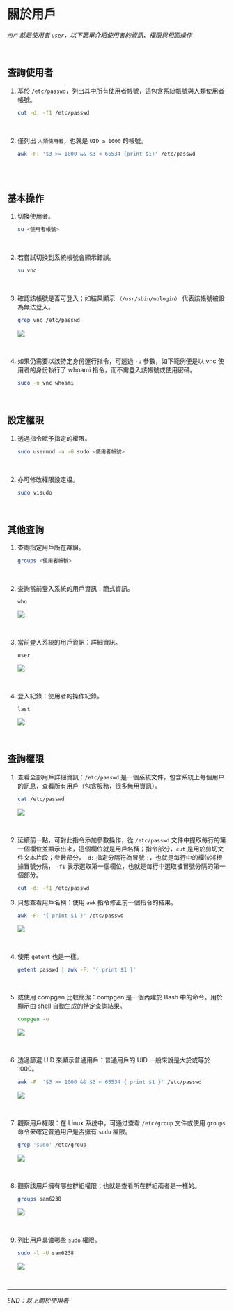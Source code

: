 # 關於用戶

_`用戶` 就是使用者 `user`，以下簡單介紹使用者的資訊、權限與相關操作_

<br>

## 查詢使用者

1. 基於 `/etc/passwd`，列出其中所有使用者帳號，這包含系統帳號與人類使用者帳號。

    ```bash
    cut -d: -f1 /etc/passwd
    ```

<br>

2. 僅列出 `人類使用者`，也就是 `UID ≥ 1000` 的帳號。

    ```bash
    awk -F: '$3 >= 1000 && $3 < 65534 {print $1}' /etc/passwd
    ```

<br>

<br>

## 基本操作

1. 切換使用者。

    ```bash
    su <使用者帳號>
    ```

<br>

2. 若嘗試切換到系統帳號會顯示錯誤。

    ```bash
    su vnc
    ```

<br>

3. 確認該帳號是否可登入；如結果顯示 `（/usr/sbin/nologin）` 代表該帳號被設為無法登入。

    ```bash
    grep vnc /etc/passwd
    ```

    ![](images/img_205.png)

<br>

4. 如果仍需要以該特定身份運行指令，可透過 `-u` 參數，如下範例便是以 vnc 使用者的身份執行了 whoami 指令，而不需登入該帳號或使用密碼。

    ```bash
    sudo -u vnc whoami
    ```

<br>

## 設定權限

1. 透過指令賦予指定的權限。

    ```bash
    sudo usermod -a -G sudo <使用者帳號>
    ```

<br>

2. 亦可修改權限設定檔。

    ```bash
    sudo visudo
    ```

<br>

## 其他查詢

1. 查詢指定用戶所在群組。

    ```bash
    groups <使用者帳號>
    ```

<br>

2. 查詢當前登入系統的用戶資訊：簡式資訊。

    ```
    who
    ```

    ![](images/img_302.png)

<br>

3. 當前登入系統的用戶資訊：詳細資訊。

    ```
    user
    ```

    ![](images/img_303.png)

<br>

4. 登入紀錄：使用者的操作紀錄。

    ```
    last
    ```

    ![](images/img_304.png)

<br>

## 查詢權限

1. 查看全部用戶詳細資訊：`/etc/passwd` 是一個系統文件，包含系統上每個用户的訊息，查看所有用戶（包含服務，很多無用資訊）。

    ```bash
    cat /etc/passwd
    ```

    ![](images/img_401.png)

<br>

2. 延續前一點，可對此指令添加參數操作，從 `/etc/passwd` 文件中提取每行的第一個欄位並顯示出來，這個欄位就是用戶名稱；指令部分，`cut` 是用於剪切文件文本片段；參數部分，`-d:` 指定分隔符為冒號 `:`，也就是每行中的欄位將根據冒號分隔，
`-f1` 表示選取第一個欄位，也就是每行中選取被冒號分隔的第一個部分。

    ```bash
    cut -d: -f1 /etc/passwd
    ```

3. 只想查看用戶名稱：使用 `awk` 指令修正前一個指令的結果。

    ```bash
    awk -F: '{ print $1 }' /etc/passwd
    ```

    ![](images/img_402.png)

<br>

4. 使用 `getent` 也是一樣。

    ```bash
    getent passwd | awk -F: '{ print $1 }'
    ```

<br>

5. 或使用 compgen 比較簡潔：compgen 是一個內建於 Bash 中的命令。用於顯示由 shell 自動生成的特定查詢結果。

    ```bash
    compgen -u
    ```

    ![](images/img_404.png)

<br>

6. 透過篩選 UID 來顯示普通用戶：普通用戶的 UID 一般來說是大於或等於 1000。

    ```bash
    awk -F: '$3 >= 1000 && $3 < 65534 { print $1 }' /etc/passwd
    ```

    ![](images/img_405.png)

<br>

7. 觀察用戶權限：在 Linux 系统中，可通过查看 `/etc/group` 文件或使用 `groups` 命令来確定普通用户是否擁有 `sudo` 權限。

    ```bash
    grep 'sudo' /etc/group
    ```

    ![](images/img_406.png)

<br>

8. 觀察該用戶擁有哪些群組權限；也就是查看所在群組兩者是一樣的。

    ```bash
    groups sam6238
    ```

    ![](images/img_409.png)

<br>

9. 列出用戶具備哪些 `sudo` 權限。

    ```bash
    sudo -l -U sam6238
    ```

    ![](images/img_408.png)

<br>

___

_END：以上關於使用者_

